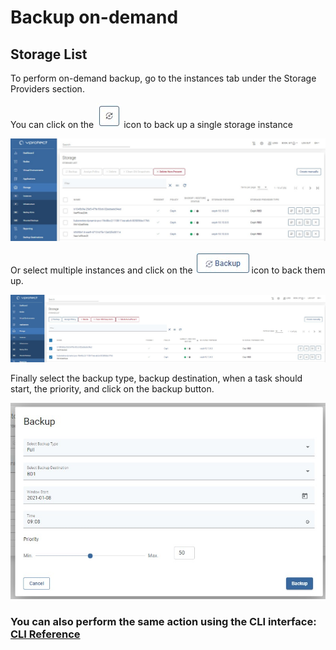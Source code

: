 # Backup on-demand

## Storage List

To perform on-demand backup, go to the instances tab under the Storage Providers section.

You can click on the ![](../../../.gitbook/assets/icon-backup.jpg) icon to back up a single storage instance

![](../../../.gitbook/assets/storage-providers-instances%20%282%29%20%282%29%20%282%29%20%282%29%20%282%29.jpg)

Or select multiple instances and click on the ![](../../../.gitbook/assets/icon-backup2.jpg) icon to back them up.

![](../../../.gitbook/assets/storage-providers-general%20%281%29%20%281%29%20%282%29%20%282%29%20%282%29%20%284%29.jpg)

Finally select the backup type, backup destination, when a task should start, the priority, and click on the backup button.

![](../../../.gitbook/assets/storage-instances-backup-on-demand.jpg)

### You can also perform the same action using the CLI interface: [CLI Reference](../../cli-reference.md#storage-backup-management)

